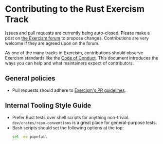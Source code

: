 # Contributing to the Rust Exercism Track

Issues and pull requests are currently being auto-closed.
Please make a post on [the Exercism forum] to propose changes.
Contributions are very welcome if they are agreed upon on the forum.

[the Exercism forum]: https://forum.exercism.org/

As one of the many tracks in Exercism,
contributions should observe Exercism standards like the [Code of Conduct].
This document introduces the ways you can help
and what maintainers expect of contributors.

[Code of Conduct]: https://exercism.org/code-of-conduct

## General policies

- Pull requests should adhere to [Exercism's PR guidelines].

[Exercism's PR guidelines]: https://exercism.org/docs/community/being-a-good-community-member/pull-requests

## Internal Tooling Style Guide

- Prefer Rust tests over shell scripts for anything non-trivial.
    `dev/crates/repo-conventions` is a great place for general-purpose tests.
- Bash scripts should set the following options at the top:
    ```bash
    set -eo pipefail
    ```
